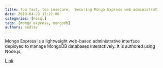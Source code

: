 ```yaml
---
title: Too fast, too insecure,  Securing Mongo Express web administrative interfaces
date: 2019-04-29 13:22:00
categories: [nosql]
tags: [mongo express, mongodb]
authors: sedlav
---
```


Mongo Express is a lightweight web-based administrative interface deployed to manage MongoDB databases interactively. It is authored using Node.js,

[Link](https://www.helpnetsecurity.com/2019/04/26/securing-mongo-express-web-administrative-interfaces/)
